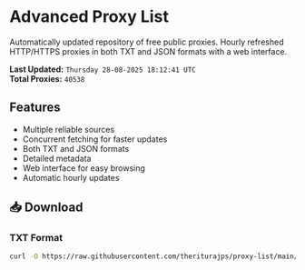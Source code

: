 # Advanced Proxy List

Automatically updated repository of free public proxies. Hourly refreshed HTTP/HTTPS proxies in both TXT and JSON formats with a web interface.

**Last Updated:** `Thursday 28-08-2025 18:12:41 UTC`  
**Total Proxies:** `40538`

## Features
- Multiple reliable sources
- Concurrent fetching for faster updates
- Both TXT and JSON formats
- Detailed metadata
- Web interface for easy browsing
- Automatic hourly updates

## 📥 Download

### TXT Format
```bash
curl -O https://raw.githubusercontent.com/theriturajps/proxy-list/main/proxies.txt